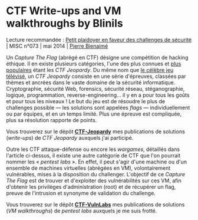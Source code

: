 # CTF Write-ups and VM walkthroughs by Blinils

Lecture recommandée :
[Petit plaidoyer en faveur des challenges de sécurité](https://connect.ed-diamond.com/MISC/MISC-073/Petit-plaidoyer-en-faveur-des-challenges-de-securite) | MISC n°073 | mai 2014 | [Pierre Bienaimé](https://twitter.com/pierrebienaime)

Un _Capture The Flag_ (abrégé en CTF) désigne une compétition de hacking éthique. Il en existe plusieurs catégories, l'une des plus connues et [plus populaires](https://ctftime.org/event/list/upcoming) étant les _CTF Jeopardy_. Du même nom que [le célèbre jeu télévisé](https://en.wikipedia.org/wiki/Jeopardy!), un _CTF Jeopardy_ consiste en une série d'épreuves, classées par thèmes et ancrées dans le vaste domaine de la sécurité informatique. Cryptographie, sécurité Web, forensics, sécurité réseau, stéganographie, logique, programmation, reverse-engineering... il y en a pour tous les goûts et pour tous les niveaux ! Le but du jeu est de résoudre le plus de challenges possible — les solutions sont appelées _flags_ — individuellement ou par équipes, et en un temps limité. Plus une épreuve est compliquée, plus sa résolution rapporte de points.

Vous trouverez sur le dépôt __[CTF-Jeopardy](/CTF-Jeopardy)__ mes publications de solutions (_write-ups_) de _CTF Jeopardy_ auxquels j'ai participé.

Outre les CTF attaque-défense ou encore les _wargames_, détaillés dans l'article ci-dessus, il existe une autre catégorie de CTF que l'on pourrait nommer les « _pentest labs_ ». En effet, il peut s'agir d'une machine ou d'un ensemble de machines virtuelles (abrégées en VM), volontairement vulnérables, mises à la disposition du challenger. L'objectif de ce _Capture The Flag_ est de trouver et d'exploiter des vulnérabilités sur ces VM, afin d'obtenir les privilèges d'administration (root) et de récupérer un flag, preuve de l'intrusion et synonyme de validation du challenge.

Vous trouverez sur le dépôt __[CTF-VulnLabs](/CTF-VulnLabs)__ mes publications de solutions (_VM walkthroughs_) de _pentest labs_ auxquels je me suis frotté.
